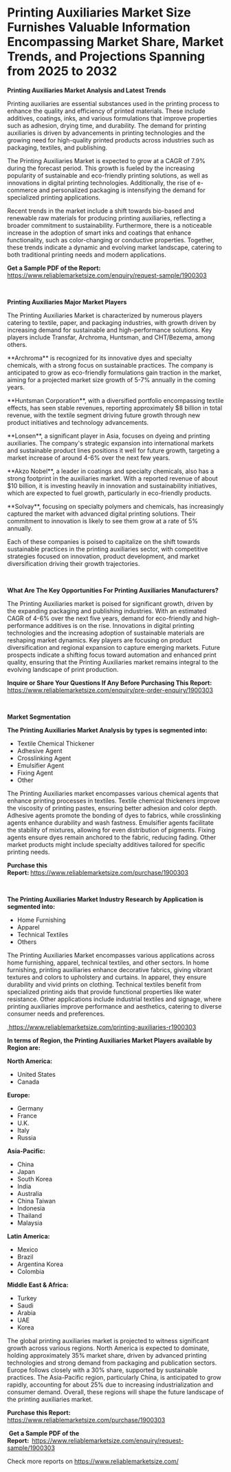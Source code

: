 <p><h1>Printing Auxiliaries Market Size Furnishes Valuable Information Encompassing Market Share, Market Trends, and Projections Spanning from 2025 to 2032</h1></p><p><strong>Printing Auxiliaries Market Analysis and Latest Trends</strong></p>
<p><p>Printing auxiliaries are essential substances used in the printing process to enhance the quality and efficiency of printed materials. These include additives, coatings, inks, and various formulations that improve properties such as adhesion, drying time, and durability. The demand for printing auxiliaries is driven by advancements in printing technologies and the growing need for high-quality printed products across industries such as packaging, textiles, and publishing.</p><p>The Printing Auxiliaries Market is expected to grow at a CAGR of 7.9% during the forecast period. This growth is fueled by the increasing popularity of sustainable and eco-friendly printing solutions, as well as innovations in digital printing technologies. Additionally, the rise of e-commerce and personalized packaging is intensifying the demand for specialized printing applications.</p><p>Recent trends in the market include a shift towards bio-based and renewable raw materials for producing printing auxiliaries, reflecting a broader commitment to sustainability. Furthermore, there is a noticeable increase in the adoption of smart inks and coatings that enhance functionality, such as color-changing or conductive properties. Together, these trends indicate a dynamic and evolving market landscape, catering to both traditional printing needs and modern applications.</p></p>
<p><strong>Get a Sample PDF of the Report:&nbsp;</strong> <a href="https://www.reliablemarketsize.com/enquiry/request-sample/1900303?utm_campaign=3365&utm_medium=2&utm_source=Github&utm_content=ia&utm_term=02042025&utm_id=printing-auxiliaries">https://www.reliablemarketsize.com/enquiry/request-sample/1900303</a></p>
<p>&nbsp;</p>
<p><strong>Printing Auxiliaries Major Market Players</strong></p>
<p><p>The Printing Auxiliaries Market is characterized by numerous players catering to textile, paper, and packaging industries, with growth driven by increasing demand for sustainable and high-performance solutions. Key players include Transfar, Archroma, Huntsman, and CHT/Bezema, among others.</p><p>**Archroma** is recognized for its innovative dyes and specialty chemicals, with a strong focus on sustainable practices. The company is anticipated to grow as eco-friendly formulations gain traction in the market, aiming for a projected market size growth of 5-7% annually in the coming years.</p><p>**Huntsman Corporation**, with a diversified portfolio encompassing textile effects, has seen stable revenues, reporting approximately $8 billion in total revenue, with the textile segment driving future growth through new product initiatives and technology advancements.</p><p>**Lonsen**, a significant player in Asia, focuses on dyeing and printing auxiliaries. The company's strategic expansion into international markets and sustainable product lines positions it well for future growth, targeting a market increase of around 4-6% over the next few years.</p><p>**Akzo Nobel**, a leader in coatings and specialty chemicals, also has a strong footprint in the auxiliaries market. With a reported revenue of about $10 billion, it is investing heavily in innovation and sustainability initiatives, which are expected to fuel growth, particularly in eco-friendly products.</p><p>**Solvay**, focusing on specialty polymers and chemicals, has increasingly captured the market with advanced digital printing solutions. Their commitment to innovation is likely to see them grow at a rate of 5% annually.</p><p>Each of these companies is poised to capitalize on the shift towards sustainable practices in the printing auxiliaries sector, with competitive strategies focused on innovation, product development, and market diversification driving their growth trajectories.</p></p>
<p>&nbsp;</p>
<p><strong>What Are The Key Opportunities For Printing Auxiliaries Manufacturers?</strong></p>
<p><p>The Printing Auxiliaries market is poised for significant growth, driven by the expanding packaging and publishing industries. With an estimated CAGR of 4-6% over the next five years, demand for eco-friendly and high-performance additives is on the rise. Innovations in digital printing technologies and the increasing adoption of sustainable materials are reshaping market dynamics. Key players are focusing on product diversification and regional expansion to capture emerging markets. Future prospects indicate a shifting focus toward automation and enhanced print quality, ensuring that the Printing Auxiliaries market remains integral to the evolving landscape of print production.</p></p>
<p><strong>Inquire or Share Your Questions If Any Before Purchasing This Report:</strong> <a href="https://www.reliablemarketsize.com/enquiry/pre-order-enquiry/1900303?utm_campaign=3365&utm_medium=2&utm_source=Github&utm_content=ia&utm_term=02042025&utm_id=printing-auxiliaries">https://www.reliablemarketsize.com/enquiry/pre-order-enquiry/1900303</a></p>
<p>&nbsp;</p>
<p><strong>Market Segmentation</strong></p>
<p><strong>The Printing Auxiliaries Market Analysis by types is segmented into:</strong></p>
<p><ul><li>Textile Chemical Thickener</li><li>Adhesive Agent</li><li>Crosslinking Agent</li><li>Emulsifier Agent</li><li>Fixing Agent</li><li>Other</li></ul></p>
<p><p>The Printing Auxiliaries market encompasses various chemical agents that enhance printing processes in textiles. Textile chemical thickeners improve the viscosity of printing pastes, ensuring better adhesion and color depth. Adhesive agents promote the bonding of dyes to fabrics, while crosslinking agents enhance durability and wash fastness. Emulsifier agents facilitate the stability of mixtures, allowing for even distribution of pigments. Fixing agents ensure dyes remain anchored to the fabric, reducing fading. Other market products might include specialty additives tailored for specific printing needs.</p></p>
<p><strong>Purchase this Report:&nbsp;</strong><a href="https://www.reliablemarketsize.com/purchase/1900303?utm_campaign=3365&utm_medium=2&utm_source=Github&utm_content=ia&utm_term=02042025&utm_id=printing-auxiliaries">https://www.reliablemarketsize.com/purchase/1900303</a></p>
<p>&nbsp;</p>
<p><strong>The Printing Auxiliaries Market Industry Research by Application is segmented into:</strong></p>
<p><ul><li>Home Furnishing</li><li>Apparel</li><li>Technical Textiles</li><li>Others</li></ul></p>
<p><p>The Printing Auxiliaries Market encompasses various applications across home furnishing, apparel, technical textiles, and other sectors. In home furnishing, printing auxiliaries enhance decorative fabrics, giving vibrant textures and colors to upholstery and curtains. In apparel, they ensure durability and vivid prints on clothing. Technical textiles benefit from specialized printing aids that provide functional properties like water resistance. Other applications include industrial textiles and signage, where printing auxiliaries improve performance and aesthetics, catering to diverse consumer needs and preferences.</p></p>
<p><a href="https://www.reliablemarketsize.com/printing-auxiliaries-r1900303?utm_campaign=3365&utm_medium=2&utm_source=Github&utm_content=ia&utm_term=02042025&utm_id=printing-auxiliaries">&nbsp;https://www.reliablemarketsize.com/printing-auxiliaries-r1900303</a></p>
<p><strong>In terms of Region, the Printing Auxiliaries Market Players available by Region are:</strong></p>
<p>
    <p> <strong> North America: </strong>
        <ul>
            <li>United States</li>
            <li>Canada</li>
        </ul>
        </p> 
    <p> <strong> Europe: </strong>
        <ul>
            <li>Germany</li>
            <li>France</li>
            <li>U.K.</li>
            <li>Italy</li>
            <li>Russia</li>
        </ul>
        </p> 
    <p> <strong> Asia-Pacific: </strong>
        <ul>
            <li>China</li>
            <li>Japan</li>
            <li>South Korea</li>
            <li>India</li>
            <li>Australia</li>
            <li>China Taiwan</li>
            <li>Indonesia</li>
            <li>Thailand</li>
            <li>Malaysia</li>
        </ul>
        </p> 
    <p> <strong> Latin America: </strong>
        <ul>
            <li>Mexico</li>
            <li>Brazil</li>
            <li>Argentina Korea</li>
            <li>Colombia</li>
        </ul>
        </p> 
    <p> <strong> Middle East & Africa: </strong>
        <ul>
            <li>Turkey</li>
            <li>Saudi</li>
            <li>Arabia</li>
            <li>UAE</li>
            <li>Korea</li>
        </ul>
    </p>
    </p>
<p><p>The global printing auxiliaries market is projected to witness significant growth across various regions. North America is expected to dominate, holding approximately 35% market share, driven by advanced printing technologies and strong demand from packaging and publication sectors. Europe follows closely with a 30% share, supported by sustainable practices. The Asia-Pacific region, particularly China, is anticipated to grow rapidly, accounting for about 25% due to increasing industrialization and consumer demand. Overall, these regions will shape the future landscape of the printing auxiliaries market.</p></p>
<p><strong>Purchase this Report: </strong><a href="https://www.reliablemarketsize.com/purchase/1900303?utm_campaign=3365&utm_medium=2&utm_source=Github&utm_content=ia&utm_term=02042025&utm_id=printing-auxiliaries">https://www.reliablemarketsize.com/purchase/1900303</a></p>
<p>&nbsp;<strong>Get a Sample PDF of the Report:&nbsp;&nbsp;</strong><a href="https://www.reliablemarketsize.com/enquiry/request-sample/1900303?utm_campaign=3365&utm_medium=2&utm_source=Github&utm_content=ia&utm_term=02042025&utm_id=printing-auxiliaries">https://www.reliablemarketsize.com/enquiry/request-sample/1900303</a></p>
<p><strong></strong></p>
<p>Check more reports on <a href="https://www.reliablemarketsize.com/?utm_campaign=3365&utm_medium=2&utm_source=Github&utm_content=ia&utm_term=02042025&utm_id=printing-auxiliaries">https://www.reliablemarketsize.com/</a></p>